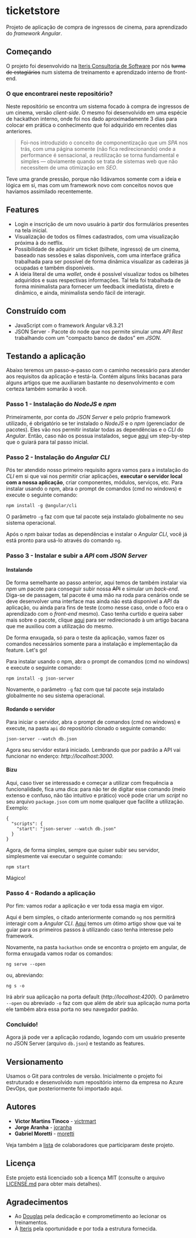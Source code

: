 # ticketstore
Projeto de aplicação de compra de ingressos de cinema, para aprendizado do *framework Angular*.

## Começando
O projeto foi desenvolvido na [Iteris Consultoria de Software](https://www.iteris.com.br/) por nós ~~turma de estagiários~~ num sistema de treinamento e aprendizado interno de front-end.

### O que encontrarei neste repositório?
Neste repositório se encontra um sistema focado à compra de ingressos de um cinema, versão *client-side*. O mesmo foi desenvolvido em uma espécie de hackathon interno, onde foi nos dado aproximadamente 3 dias para colocar em prática o conhecimento que foi adquirido em recentes dias anteriores.

> Foi-nos introduzido o conceito de componentização que um *SPA* nos trás, com uma página somente (não fica redirecionando) onde a performance é sensacional, a reutilização se torna fundamental e simples — obviamente quando se trata de sistemas web que não necessitem de uma otimização em *SEO*.

Teve uma grande pressão, porque não lidávamos somente com a ideia e lógica em si, mas com um framework novo com conceitos novos que havíamos assimilado recentemente.

## Features
- Login e inscrição de um novo usuário à partir dos formulários presentes na tela inicial.
- Visualização de todos os filmes cadastrados, com uma visualização próxima à do netflix.
- Possibilidade de adquirir um ticket (bilhete, ingresso) de um cinema, baseado nas sessões e salas disponíveis, com uma interface gráfica trabalhada para ser possível de forma dinâmica visualizar as cadeiras já ocupadas e também disponíveis.
- A ideia literal de uma *wallet*, onde é possível visualizar todos os bilhetes adquiridos e suas respectivas informações. Tal tela foi trabalhada de forma minimalista para fornecer um feedback imediatista, direto e dinâmico, e ainda, minimalista sendo fácil de interagir.

## Construído com
- JavaScript com o framework Angular v8.3.21
- JSON Server - Pacote do node que nos permite simular uma *API Rest* trabalhando com um "compacto banco de dados" em *JSON*.

## Testando a aplicação

Abaixo teremos um passo-a-passo com o caminho necessário para atender aos requisitos da aplicação e testá-la. Contém alguns links bacanas para alguns artigos que me auxiliaram bastante no desenvolvimento e com certeza também somarão à você. 

### Passo 1 - Instalação do *NodeJS* e *npm*

Primeiramente, por conta do *JSON Server* e pelo próprio framework utilizado, é obrigatório se ter instalado o *NodeJS* e o *npm* (gerenciador de pacotes). Eles vão nos permitir instalar todas as dependências e o *CLI* do *Angular*. Então, caso não os possua instalados, segue [aqui](https://dicasdejavascript.com.br/instalacao-do-nodejs-e-npm-no-windows-passo-a-passo/) um step-by-step que o guiará para tal passo inicial.

### Passo 2 - Instalação do *Angular CLI*
Pós ter atendido nosso primeiro requisito agora vamos para a instalação do *CLI* em si que vai nos permitir criar aplicações, **executar o servidor local com a nossa aplicação**, criar componentes, módulos, serviços, etc. Para instalar usando o npm, abra o prompt de comandos (cmd no windows) e execute o seguinte comando:

```
npm install -g @angular/cli
```

O parâmetro ``-g`` faz com que tal pacote seja instalado globalmente no seu sistema operacional.

Após o *npm* baixar todas as dependências e instalar o *Angular CLI*, você já está pronto para usá-lo através do comando ``ng``.

### Passo 3 - Instalar e subir a *API* com *JSON Server*
#### Instalando
De forma semelhante ao passo anterior, aqui temos de também instalar via *npm* um pacote para conseguir subir nossa ~~API~~ e simular um *back-end*. Diga-se de passagem, tal pacote é uma mão na roda para cenários onde se deve desenvolver uma interface mas ainda não está disponível a *API* da aplicação, ou ainda para fins de teste (como nesse caso, onde o foco era o aprendizado com o *front-end* mesmo). Caso tenha curtido e queira saber mais sobre o pacote, clique [aqui](http://www.fabricadecodigo.com/json-server/) para ser redirecionado à um artigo bacana que me auxiliou com a utilização do mesmo.

De forma enxugada, só para o teste da aplicação, vamos fazer os comandos necessários somente para a instalação e implementação da feature. Let's go!

Para instalar usando o npm, abra o prompt de comandos (cmd no windows) e execute o seguinte comando:
```
npm install -g json-server
```

Novamente, o parâmetro ``-g`` faz com que tal pacote seja instalado globalmente no seu sistema operacional.

#### Rodando o servidor

Para iniciar o servidor, abra o prompt de comandos (cmd no windows) e execute, na pasta ``api`` do repositório clonado o seguinte comando:

```
json-server --watch db.json
```

Agora seu servidor estará iniciado. Lembrando que por padrão a API vai funcionar no enderço: *http://localhost:3000*.

#### Bizu 

Aqui, caso tiver se interessado e começar a utilizar com frequência a funcionalidade, fica uma dica: para não ter de digitar esse comando (meio extenso e confuso, não tão intuitivo e prático) você pode criar um *script* no seu arquivo ``package.json`` com um nome qualquer que facilite a utilização. Exemplo:

```
{
  "scripts": {
    "start": "json-server --watch db.json"
  }
}
```

Agora, de forma simples, sempre que quiser subir seu servidor, simplesmente vai executar o seguinte comando:

```
npm start
```

Mágico!

### Passo 4 - Rodando a aplicação

Por fim: vamos rodar a aplicação e ver toda essa magia em vigor.

Aqui é bem simples, o citado anteriormente comando ``ng`` nos permitirá interagir com a *Angular CLI*. [Aqui](https://www.devmedia.com.br/angular-cli-como-criar-e-executar-um-projeto-angular/38246) temos um ótimo artigo show que vai te guiar para os primeiros passos à utilizando caso tenha interesse pelo framework.

Novamente, na pasta ``hackathon`` onde se encontra o projeto em angular, de forma enxugada vamos rodar os comandos:

```
ng serve --open
```

ou, abreviando:

```
ng s -o
```

Irá abrir sua aplicação na porta default (*http://localhost:4200*). O parâmetro ``--open`` ou abreviado `-o` faz com que além de abrir sua aplicação numa porta ele também abra essa porta no seu navegador padrão.

### Concluído!

Agora já pode ver a aplicação rodando, logando com um usuário presente no JSON Server (arquivo ``db.json``) e testando as features.

## Versionamento
Usamos o Git para controles de versão. Inicialmente o projeto foi estruturado e desenvolvido num repositório interno da empresa no Azure DevOps, que posteriormente foi importado aqui.

## Autores
- **Victor Martins Tinoco** - [victrmart](https://github.com/victrmart/)
- **Jorge Aranha** - [joranha](https://www.linkedin.com/in/jorge-aranha-a5143b60/)
- **Gabriel Moretti** - [moretti](https://www.linkedin.com/in/gabriel-moretti-caliman-1a3604134/)

Veja também a [lista]() de colaboradores que participaram deste projeto.

## Licença
Este projeto está licenciado sob a licença MIT (consulte o arquivo [LICENSE.md](LICENSE.md) para obter mais detalhes).

## Agradecimentos
- Ao [Douglas](https://github.com/douglasfernandesjr) pela dedicação e comprometimento ao lecionar os treinamentos.
- À [Iteris](https://github.com/IterisConsultoria) pela oportunidade e por toda a estrutura fornecida.


